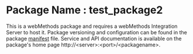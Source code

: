 # Package Name : test_package2
This is a webMethods package and requires a webMethods Integration Server to host it. Package versioning and configuration can be found in the package [manifest](./test_package2/manifest.v3) file. Service and API documentation is available on the package's home page http://&lt;server&gt;:&lt;port&gt;/&lt;packagename>.
